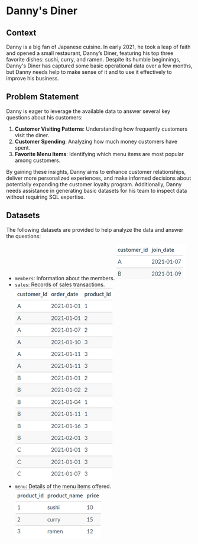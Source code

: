 # Danny's Diner 

## Context
Danny is a big fan of Japanese cuisine. In early 2021, he took a leap of faith and opened a small restaurant, Danny’s Diner, featuring his top three favorite dishes: sushi, curry, and ramen. Despite its humble beginnings, Danny's Diner has captured some basic operational data over a few months, but Danny needs help to make sense of it and to use it effectively to improve his business.

## Problem Statement
Danny is eager to leverage the available data to answer several key questions about his customers:

1. **Customer Visiting Patterns**: Understanding how frequently customers visit the diner.
2. **Customer Spending**: Analyzing how much money customers have spent.
3. **Favorite Menu Items**: Identifying which menu items are most popular among customers.

By gaining these insights, Danny aims to enhance customer relationships, deliver more personalized experiences, and make informed decisions about potentially expanding the customer loyalty program. Additionally, Danny needs assistance in generating basic datasets for his team to inspect data without requiring SQL expertise.

## Datasets
The following datasets are provided to help analyze the data and answer the questions:
- `members`: Information about the members.
![members](data-tables/members.png)
- `sales`: Records of sales transactions.
![sales](data-tables/sales.png)
- `menu`: Details of the menu items offered.
![menu](data-tables/menu.png)
